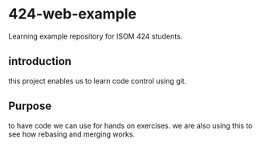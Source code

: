 # 424-web-example
Learning example repository for ISOM 424 students.

## introduction
this project enables us to learn code control using git.
## Purpose
to have code we can use for hands on exercises. we are also using this to see how rebasing and merging works.

